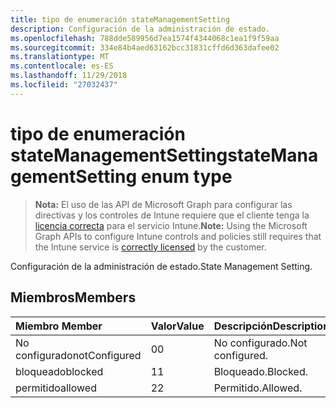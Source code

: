 ```yaml
---
title: tipo de enumeración stateManagementSetting
description: Configuración de la administración de estado.
ms.openlocfilehash: 788dde589956d7ea1574f4344068c1ea1f9f59aa
ms.sourcegitcommit: 334e84b4aed63162bcc31831cffd6d363dafee02
ms.translationtype: MT
ms.contentlocale: es-ES
ms.lasthandoff: 11/29/2018
ms.locfileid: "27032437"
---
```

# <a name="statemanagementsetting-enum-type"></a><span data-ttu-id="db888-103">tipo de enumeración stateManagementSetting</span><span class="sxs-lookup"><span data-stu-id="db888-103">stateManagementSetting enum type</span></span>

> <span data-ttu-id="db888-104">**Nota:** El uso de las API de Microsoft Graph para configurar las directivas y los controles de Intune requiere que el cliente tenga la [licencia correcta](https://go.microsoft.com/fwlink/?linkid=839381) para el servicio Intune.</span><span class="sxs-lookup"><span data-stu-id="db888-104">**Note:** Using the Microsoft Graph APIs to configure Intune controls and policies still requires that the Intune service is [correctly licensed](https://go.microsoft.com/fwlink/?linkid=839381) by the customer.</span></span>

<span data-ttu-id="db888-105">Configuración de la administración de estado.</span><span class="sxs-lookup"><span data-stu-id="db888-105">State Management Setting.</span></span>
## <a name="members"></a><span data-ttu-id="db888-106">Miembros</span><span class="sxs-lookup"><span data-stu-id="db888-106">Members</span></span>
|<span data-ttu-id="db888-107">Miembro	</span><span class="sxs-lookup"><span data-stu-id="db888-107">Member</span></span>|<span data-ttu-id="db888-108">Valor</span><span class="sxs-lookup"><span data-stu-id="db888-108">Value</span></span>|<span data-ttu-id="db888-109">Descripción</span><span class="sxs-lookup"><span data-stu-id="db888-109">Description</span></span>|
|:---|:---|:---|
|<span data-ttu-id="db888-110">No configurado</span><span class="sxs-lookup"><span data-stu-id="db888-110">notConfigured</span></span>|<span data-ttu-id="db888-111">0</span><span class="sxs-lookup"><span data-stu-id="db888-111">0</span></span>|<span data-ttu-id="db888-112">No configurado.</span><span class="sxs-lookup"><span data-stu-id="db888-112">Not configured.</span></span>|
|<span data-ttu-id="db888-113">bloqueado</span><span class="sxs-lookup"><span data-stu-id="db888-113">blocked</span></span>|<span data-ttu-id="db888-114">1</span><span class="sxs-lookup"><span data-stu-id="db888-114">1</span></span>|<span data-ttu-id="db888-115">Bloqueado.</span><span class="sxs-lookup"><span data-stu-id="db888-115">Blocked.</span></span>|
|<span data-ttu-id="db888-116">permitido</span><span class="sxs-lookup"><span data-stu-id="db888-116">allowed</span></span>|<span data-ttu-id="db888-117">2</span><span class="sxs-lookup"><span data-stu-id="db888-117">2</span></span>|<span data-ttu-id="db888-118">Permitido.</span><span class="sxs-lookup"><span data-stu-id="db888-118">Allowed.</span></span>|



